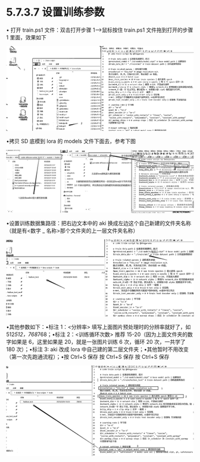 # 5.7.3.7 设置训练参数

• 打开 train.ps1 文件：双击打开步骤 1—>鼠标按住 train.ps1 文件拖到打开的步骤 1 里面，效果如下

![](img/f1ab45fc750beb78312ce94504d1235a.png)

•拷贝 SD 底模到 lora 的 models 文件下面去，参考下图

![](img/ccbb9b63de3d966d297d1d299e534779.png)

•设置训练数据集路径：把右边文本中的 aki 换成左边这个自己新建的文件夹名称（就是有<数字 _ 名称>那个文件夹的上一层文件夹名称）

![](img/56b3c90469298ebe2beac3d38d31827b.png)

•其他参数如下：•标注 1：<分辨率> 填写上面图片预处理时的分辨率就好了，如 512*512，768*768；•标注 2：<训练循环次数> 推荐 15-20（因为上面文件夹的数字如果是 6，这里如果是 20，就是一张图片训练 6 次，循环 20 次，一共学了 180 次）；•标注 3: aki 改成 lora 中自己建的第二层文件夹；•其他暂时不用改变（第一次先跑通流程）；•按 Ctrl+S 保存 按 Ctrl+S 保存 按 Ctrl+S 保存

![](img/9011b0d02c85006dfa5a4ce95f4813b6.png)